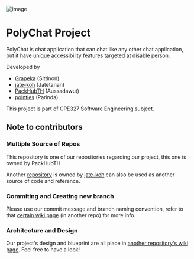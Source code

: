 ![image](https://user-images.githubusercontent.com/68505570/206906630-e9752785-b15e-44a8-bbb1-82cfa7725e2e.png)

# PolyChat Project
PolyChat is chat application that can chat like any other chat application, but it have unique accessibility features targeted at disable person.

Developed by
- [Grapeka](https://www.github.com/Grapeka) (Sittinon)
- [jate-koh](https://www.github.com/jate-koh) (Jatetanan)
- [PackHubTH](https://www.github.com/PackHubTH) (Aussadawut)
- [pointies](https://www.github.com/pointies) (Parinda)

This project is part of CPE327 Software Engineering subject.

## Note to contributors

### Multiple Source of Repos

This repository is one of our repositories regarding our project, this one is owned by PackHubTH

Another [repository](https://github.com/jate-koh/polychat) is owned by [jate-koh](https://github.com/jate-koh) can also be used as another source of code and reference.

### Commiting and Creating new branch

Please use our commit message and branch naming convention, refer to that [certain wiki page](https://github.com/jate-koh/polychat/wiki/Branch-Naming-or-Commit-Message-Convention) (in another repo) for more info.

### Architecture and Design

Our project's design and blueprint are all place in [another repository's wiki page](https://github.com/jate-koh/polychat/wiki/Architectural-Designs-and-Diagrams). Feel free to have a look!

